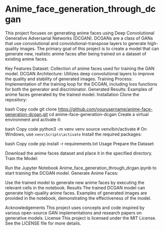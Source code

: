 # Anime_face_generation_through_dcgan

This project focuses on generating anime faces using Deep Convolutional Generative Adversarial Networks (DCGAN). DCGANs are a class of GANs that use convolutional and convolutional-transpose layers to generate high-quality images. The primary goal of this project is to create a model that can generate new, realistic anime faces after being trained on a dataset of existing anime faces.

Key Features
Dataset: Collection of anime faces used for training the GAN model.
DCGAN Architecture: Utilizes deep convolutional layers to improve the quality and stability of generated images.
Training Process: Implementation of the training loop for the DCGAN, including loss functions for both the generator and discriminator.
Generated Results: Examples of anime faces generated by the trained model.
Installation
Clone the repository:

bash
Copy code
git clone https://github.com/yourusername/anime-face-generation-dcgan.git
cd anime-face-generation-dcgan
Create a virtual environment and activate it:

bash
Copy code
python3 -m venv venv
source venv/bin/activate  # On Windows, use `venv\Scripts\activate`
Install the required packages:

bash
Copy code
pip install -r requirements.txt
Usage
Prepare the Dataset:

Download the anime faces dataset and place it in the specified directory.
Train the Model:

Run the Jupyter Notebook Anime_face_generation_through_dcgan.ipynb to start training the DCGAN model.
Generate Anime Faces:

Use the trained model to generate new anime faces by executing the relevant cells in the notebook.
Results
The trained DCGAN model can generate high-quality anime faces. Examples of generated images are provided in the notebook, demonstrating the effectiveness of the model.

Acknowledgements
This project uses concepts and code inspired by various open-source GAN implementations and research papers on generative models.
License
This project is licensed under the MIT License. See the LICENSE file for more details.
